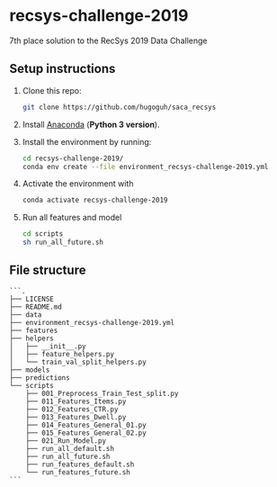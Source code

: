 # recsys-challenge-2019
7th place solution to the RecSys 2019 Data Challenge

## Setup instructions

1. Clone this repo:
    ```bash
    git clone https://github.com/hugoguh/saca_recsys
    ```

2. Install [Anaconda](https://www.anaconda.com/download/) (**Python 3 version**).

3. Install the environment by running:
    ```bash
    cd recsys-challenge-2019/
    conda env create --file environment_recsys-challenge-2019.yml
    ```
4. Activate the environment with 
    ```bash
    conda activate recsys-challenge-2019
    ```
5. Run all features and model
    ```bash
    cd scripts
    sh run_all_future.sh
    ```
    
## File structure
    ```.
    ├── LICENSE
    ├── README.md
    ├── data
    ├── environment_recsys-challenge-2019.yml
    ├── features
    ├── helpers
    │   ├── __init__.py
    │   ├── feature_helpers.py
    │   └── train_val_split_helpers.py
    ├── models
    ├── predictions
    └── scripts
        ├── 001_Preprocess_Train_Test_split.py
        ├── 011_Features_Items.py
        ├── 012_Features_CTR.py
        ├── 013_Features_Dwell.py
        ├── 014_Features_General_01.py
        ├── 015_Features_General_02.py
        ├── 021_Run_Model.py
        ├── run_all_default.sh
        ├── run_all_future.sh
        ├── run_features_default.sh
        └── run_features_future.sh
    ```
